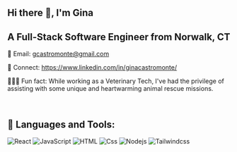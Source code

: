 ## Hi there 👋, I'm Gina 

## A Full-Stack Software Engineer from Norwalk, CT 

📧 Email: gcastromonte@gmail.com

👯 Connect: https://www.linkedin.com/in/ginacastromonte/

🏃🏻‍♀️ Fun fact: While working as a Veterinary Tech, I've had the privilege of assisting with some unique and heartwarming animal rescue missions.

<br />

## 🧰 Languages and Tools:


<p>
  <img alt="React" src="https://img.shields.io/badge/React-61DAFB?logo=react&logoColor=white&style=for-the-badge" />
  <img alt="JavaScript" src="https://img.shields.io/badge/JavaScript-F7DF1E?logo=javascript&logoColor=white&style=for-the-badge" />
  <img alt="HTML" src="https://img.shields.io/badge/HTML-E34F26?logo=html5&logoColor=white&style=for-the-badge" />
  <img alt="Css" src="https://img.shields.io/badge/CSS-1572B6?logo=css3&logoColor=white&style=for-the-badge" />
  <img alt ="Nodejs" src="https://img.shields.io/badge/Node.js-339933?logo=nodejs&logoColor=green&style=for-the-badge" />
  <img alt ="Tailwindcss" src="https://img.shields.io/badge/TailwindCSS-06B6D4?logo=tailwindcss&logoColor=blue&style=for-the-badge" />
</p>

